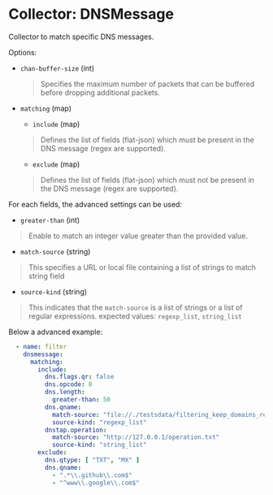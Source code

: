 # Collector: DNSMessage

Collector to match specific DNS messages.

Options:

* `chan-buffer-size` (int)
  > Specifies the maximum number of packets that can be buffered before dropping additional packets.

* `matching` (map)
    * `include` (map)
    > Defines the list of fields (flat-json) which must be present in the DNS message (regex are supported).

    * `exclude` (map)
    > Defines the list of fields (flat-json) which must not be present in the DNS message (regex are supported).

For each fields, the advanced settings can be  used:
* `greater-than` (int) 
> Enable to match an integer value greater than the provided value.

* `match-source` (string) 
>  This specifies a URL or local file containing a list of strings to match string field

* `source-kind` (string) 
> This indicates that the `match-source`  is a list of strings or a list of regular expressions.
> expected values: `regexp_list`, `string_list`

Below a advanced example:

```yaml
  - name: filter
    dnsmessage:
      matching:
        include:
          dns.flags.qr: false
          dns.opcode: 0
          dns.length:
            greater-than: 50
          dns.qname:
            match-source: "file://./testsdata/filtering_keep_domains_regex.txt"
            source-kind: "regexp_list"
          dnstap.operation:
            match-source: "http://127.0.0.1/operation.txt"
            source-kind: "string_list"
        exclude:
          dns.qtype: [ "TXT", "MX" ]
          dns.qname:
            - ".*\\.github\\.com$"
            - "^www\\.google\\.com$"
```